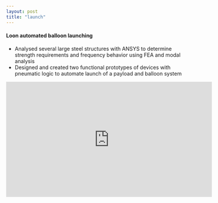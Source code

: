 ```yaml
---
layout: post
title: "launch"
---
```


#### Loon automated balloon launching
* Analysed several large steel structures with ANSYS to determine strength requirements and frequency behavior using FEA and modal analysis
* Designed and created two functional prototypes of devices with pneumatic logic to automate launch of a payload and balloon system 

<iframe width="560" height="315" src="https://www.youtube.com/embed/PrFLzmAm5b0" title="YouTube video player" frameborder="0" allow="accelerometer; autoplay; clipboard-write; encrypted-media; gyroscope; picture-in-picture" allowfullscreen></iframe>
